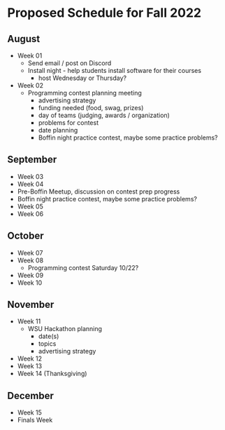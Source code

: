 # Proposed Schedule for Fall 2022

## August
- Week 01 
  - Send email / post on Discord
  - Install night - help students install software for their courses
    - host Wednesday or Thursday?
- Week 02
  - Programming contest planning meeting
    - advertising strategy
    - funding needed (food, swag, prizes)
    - day of teams (judging, awards / organization)
    - problems for contest
    - date planning
    - Boffin night practice contest, maybe some practice problems?
 ## September
 - Week 03
 - Week 04
  - Pre-Boffin Meetup, discussion on contest prep progress
  - Boffin night practice contest, maybe some practice problems?
 - Week 05
 - Week 06
 ## October
 - Week 07
 - Week 08
    - Programming contest Saturday 10/22?
 - Week 09
 - Week 10
 ## November
 - Week 11
    - WSU Hackathon planning
      - date(s)
      - topics
      - advertising strategy
 - Week 12
 - Week 13
 - Week 14 (Thanksgiving)
 ## December
 - Week 15
 - Finals Week
